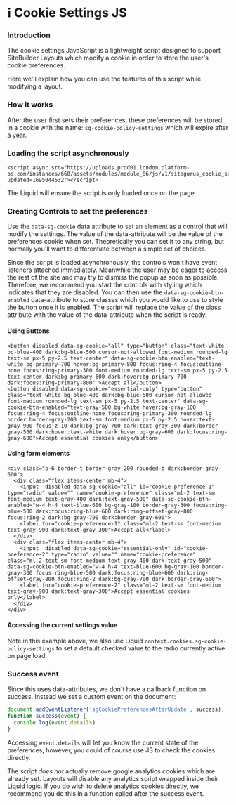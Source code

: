 # ℹ️ Cookie Settings JS

### Introduction <a href="#introduction" id="introduction"></a>

The cookie settings JavaScript is a lightweight script designed to support SiteBuilder Layouts which modify a cookie in order to store the user's cookie preferences.

Here we'll explain how you can use the features of this script while modifying a layout.

### How it works <a href="#how-it-works" id="how-it-works"></a>

After the user first sets their preferences, these preferences will be stored in a cookie with the name: `sg-cookie-policy-settings` which will expire after a year.

### Loading the script asynchronously <a href="#loading-the-script-asynchronously" id="loading-the-script-asynchronously"></a>

```liquid
<script async src="https://uploads.prod01.london.platform-os.com/instances/668/assets/modules/module_86/js/v1/sitegurus_cookie_settings.js?updated=1695044532"></script>
```

The Liquid will ensure the script is only loaded once on the page.

### Creating Controls to set the preferences <a href="#creating-controls-to-set-the-preferences" id="creating-controls-to-set-the-preferences"></a>

Use the `data-sg-cookie` data attribute to set an element as a control that will modify the settings. The value of the data-attribute will be the value of the preferences cookie when set. Theoretically you can set it to any string, but normally you'll want to differentiate between a simple set of choices.

Since the script is loaded asynchronously, the controls won't have event listeners attached immediately. Meanwhile the user may be eager to access the rest of the site and may try to dismiss the popup as soon as possible. Therefore, we recommend you start the controls with styling which indicates that they are disabled. You can then use the `data-sg-cookie-btn-enabled` data-attribute to store classes which you would like to use to style the button once it is enabled. The script will replace the value of the class attribute with the value of the data-attribute when the script is ready.

#### Using Buttons <a href="#using-buttons" id="using-buttons"></a>

```liquid
<button disabled data-sg-cookie="all" type="button" class="text-white bg-blue-400 dark:bg-blue-500 cursor-not-allowed font-medium rounded-lg text-sm px-5 py-2.5 text-center" data-sg-cookie-btn-enabled="text-white bg-primary-700 hover:bg-primary-800 focus:ring-4 focus:outline-none focus:ring-primary-300 font-medium rounded-lg text-sm px-5 py-2.5 text-center dark:bg-primary-600 dark:hover:bg-primary-700 dark:focus:ring-primary-800" >Accept all</button>
<button disabled data-sg-cookie="essential-only" type="button" class="text-white bg-blue-400 dark:bg-blue-500 cursor-not-allowed font-medium rounded-lg text-sm px-5 py-2.5 text-center" data-sg-cookie-btn-enabled="text-gray-500 bg-white hover:bg-gray-100 focus:ring-4 focus:outline-none focus:ring-primary-300 rounded-lg border border-gray-200 text-sm font-medium px-5 py-2.5 hover:text-gray-900 focus:z-10 dark:bg-gray-700 dark:text-gray-300 dark:border-gray-500 dark:hover:text-white dark:hover:bg-gray-600 dark:focus:ring-gray-600">Accept essential cookies only</button>
```

#### Using form elements <a href="#using-form-elements" id="using-form-elements"></a>

```liquid
<div class="p-6 border-t border-gray-200 rounded-b dark:border-gray-600">
  <div class="flex items-center mb-4">
    <input  disabled data-sg-cookie="all" id="cookie-preference-1" type="radio" value="" name="cookie-preference" class="ml-2 text-sm font-medium text-gray-400 dark:text-gray-500" data-sg-cookie-btn-enabled="w-4 h-4 text-blue-600 bg-gray-100 border-gray-300 focus:ring-blue-500 dark:focus:ring-blue-600 dark:ring-offset-gray-800 focus:ring-2 dark:bg-gray-700 dark:border-gray-600">
    <label for="cookie-preference-1" class="ml-2 text-sm font-medium text-gray-900 dark:text-gray-300">Accept all</label>
  </div>
  <div class="flex items-center mb-4">
    <input  disabled data-sg-cookie="essential-only" id="cookie-preference-2" type="radio" value="" name="cookie-preference" class="ml-2 text-sm font-medium text-gray-400 dark:text-gray-500" data-sg-cookie-btn-enabled="w-4 h-4 text-blue-600 bg-gray-100 border-gray-300 focus:ring-blue-500 dark:focus:ring-blue-600 dark:ring-offset-gray-800 focus:ring-2 dark:bg-gray-700 dark:border-gray-600">
    <label for="cookie-preference-2" class="ml-2 text-sm font-medium text-gray-900 dark:text-gray-300">Accept essential cookies only</label>
  </div>
</div>
```

#### Accessing the current settings value <a href="#accessing-the-current-settings-value" id="accessing-the-current-settings-value"></a>

Note in this example above, we also use Liquid `context.cookies.sg-cookie-policy-settings` to set a default checked value to the radio currently active on page load.

### Success event <a href="#success-event" id="success-event"></a>

Since this uses data-attributes, we don't have a callback function on success. Instead we set a custom event on the document:

```javascript
document.addEventListener('sgCookiePreferencesAfterUpdate', success);
function success(event) {
  console.log(event.details)
}
```

Accessing `event.details` will let you know the current state of the preferences, however, you could of course use JS to check the cookies directly.

The script _does not_ actually remove google analytics cookies which are already set. Layouts will disable any analytics script wrapped inside their Liquid logic. If you do wish to delete analytics cookies directly, we recommend you do this in a function called after the success event.
